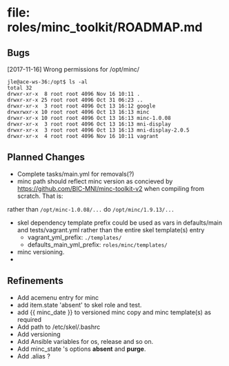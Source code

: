 # file: roles/minc_toolkit/ROADMAP.md

## Bugs

[2017-11-16] Wrong permissions for /opt/minc/

```shell
jle@ace-ws-36:/opt$ ls -al
total 32
drwxr-xr-x  8 root root 4096 Nov 16 10:11 .
drwxr-xr-x 25 root root 4096 Oct 31 06:23 ..
drwxr-xr-x  3 root root 4096 Oct 13 16:12 google
drwxrwxr-x 10 root root 4096 Oct 13 16:13 minc
drwxr-xr-x 10 root root 4096 Oct 13 16:13 minc-1.0.08
drwxr-xr-x  3 root root 4096 Oct 13 16:13 mni-display
drwxr-xr-x  3 root root 4096 Oct 13 16:13 mni-display-2.0.5
drwxr-xr-x  4 root root 4096 Nov 16 10:11 vagrant
```

## Planned Changes

* Complete tasks/main.yml for removals(?)
* minc path should reflect minc version as concieved by https://github.com/BIC-MNI/minc-toolkit-v2 when compiling from scratch. That is:

rather than `/opt/minc-1.0.08/...`
do `/opt/minc/1.9.13/...`
* skel dependency template prefix could be used as vars in defaults/main and tests/vagrant.yml rather than the entire skel template(s) entry
  * vagrant_yml_prefix: `./templates/`
  * defaults_main_yml_prefix: `roles/minc/templates/`
* minc versioning.
* ​

## Refinements

* Add acemenu entry for minc
* add item.state 'absent' to skel role and test.
* add {{ minc_date }} to versioned minc copy and minc template(s) as required
* Add path to /etc/skel/.bashrc
* Add versioning
* Add Ansible variables for os, release and so on.
* Add minc_state 's options **absent** and **purge**.
* Add .alias ? 

